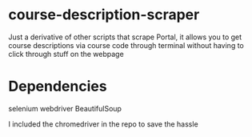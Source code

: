 # course-description-scraper
Just a derivative of other scripts that scrape Portal, it allows you to get course descriptions via course code through terminal without having to click through stuff on the webpage

# Dependencies
selenium webdriver
BeautifulSoup

I included the chromedriver in the repo to save the hassle
